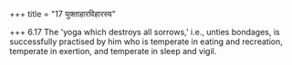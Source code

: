 +++
title = "17 युक्ताहारविहारस्य"

+++
6.17 The 'yoga which destroys all sorrows,' i.e., unties bondages, is successfully practised by him who is temperate in eating and recreation,
temperate in exertion, and temperate in sleep and vigil.
